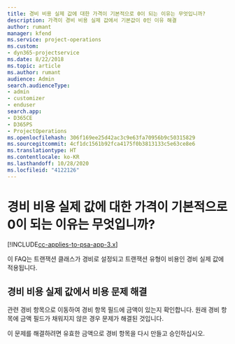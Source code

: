 ```yaml
---
title: 경비 비용 실제 값에 대한 가격이 기본적으로 0이 되는 이유는 무엇입니까?
description: 가격이 경비 비용 실제 값에서 기본값이 0인 이유 해결
author: rumant
manager: kfend
ms.service: project-operations
ms.custom:
- dyn365-projectservice
ms.date: 8/22/2018
ms.topic: article
ms.author: rumant
audience: Admin
search.audienceType:
- admin
- customizer
- enduser
search.app:
- D365CE
- D365PS
- ProjectOperations
ms.openlocfilehash: 306f169ee25d42ac3c9e63fa70956b9c50315829
ms.sourcegitcommit: 4cf1dc1561b92fca4175f0b3813133c5e63ce8e6
ms.translationtype: HT
ms.contentlocale: ko-KR
ms.lasthandoff: 10/28/2020
ms.locfileid: "4122126"
---
```

# <a name="why-is-the-price-defaulting-to-zero-on-expense-cost-actuals"></a>경비 비용 실제 값에 대한 가격이 기본적으로 0이 되는 이유는 무엇입니까?

[!INCLUDE[cc-applies-to-psa-app-3.x](../includes/cc-applies-to-psa-app-3x.md)]

이 FAQ는 트랜잭션 클래스가 경비로 설정되고 트랜잭션 유형이 비용인 경비 실제 값에 적용됩니다.

## <a name="troubleshooting-cost-rates-on-expense-cost-actuals"></a>경비 비용 실제 값에서 비용 문제 해결

관련 경비 항목으로 이동하여 경비 항목 필드에 금액이 있는지 확인합니다. 원래 경비 항목에 금액 필드가 채워지지 않은 경우 문제가 해결된 것입니다.
 
이 문제를 해결하려면 유효한 금액으로 경비 항목을 다시 만들고 승인하십시오.
